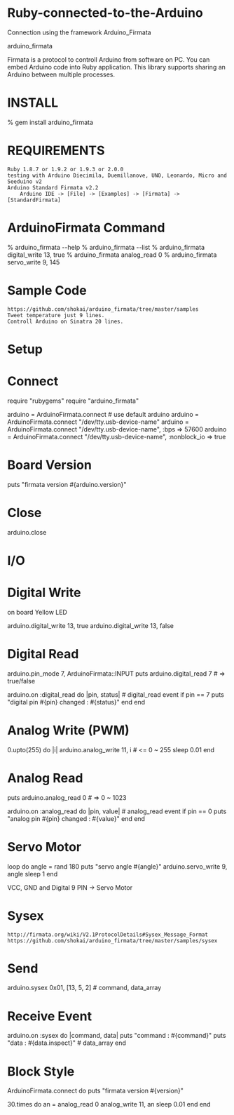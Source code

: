 # Ruby-connected-to-the-Arduino
Connection using the framework Arduino_Firmata

arduino_firmata

Firmata is a protocol to controll Arduino from software on PC. You can embed Arduino code into Ruby application.
This library supports sharing an Arduino between multiple processes.

# INSTALL

% gem install arduino_firmata

# REQUIREMENTS

    Ruby 1.8.7 or 1.9.2 or 1.9.3 or 2.0.0
    testing with Arduino Diecimila, Duemillanove, UNO, Leonardo, Micro and Seeduino v2
    Arduino Standard Firmata v2.2
        Arduino IDE -> [File] -> [Examples] -> [Firmata] -> [StandardFirmata]

# ArduinoFirmata Command

% arduino_firmata --help
% arduino_firmata --list
% arduino_firmata digital_write 13, true
% arduino_firmata analog_read 0
% arduino_firmata servo_write 9, 145

# Sample Code

    https://github.com/shokai/arduino_firmata/tree/master/samples
    Tweet temperature just 9 lines.
    Controll Arduino on Sinatra 20 lines.

# Setup
# Connect

require "rubygems"
require "arduino_firmata"

arduino = ArduinoFirmata.connect  # use default arduino
arduino = ArduinoFirmata.connect "/dev/tty.usb-device-name"
arduino = ArduinoFirmata.connect "/dev/tty.usb-device-name", :bps => 57600
arduino = ArduinoFirmata.connect "/dev/tty.usb-device-name", :nonblock_io => true

# Board Version

puts "firmata version #{arduino.version}"

# Close

arduino.close

# I/O
# Digital Write
on board Yellow LED

arduino.digital_write 13, true
arduino.digital_write 13, false

# Digital Read

arduino.pin_mode 7, ArduinoFirmata::INPUT
puts arduino.digital_read 7  # => true/false

arduino.on :digital_read do |pin, status| # digital_read event
  if pin == 7
    puts "digital pin #{pin} changed : #{status}"
  end
end

# Analog Write (PWM)

0.upto(255) do |i|
  arduino.analog_write 11, i  # <= 0 ~ 255
  sleep 0.01
end

# Analog Read

puts arduino.analog_read 0  # => 0 ~ 1023

arduino.on :analog_read do |pin, value| # analog_read event
  if pin == 0
    puts "analog pin #{pin} changed : #{value}"
  end
end

# Servo Motor

loop do
  angle = rand 180
  puts "servo angle #{angle}"
  arduino.servo_write 9, angle
  sleep 1
end

VCC, GND and Digital 9 PIN -> Servo Motor
# Sysex

    http://firmata.org/wiki/V2.1ProtocolDetails#Sysex_Message_Format
    https://github.com/shokai/arduino_firmata/tree/master/samples/sysex

# Send

arduino.sysex 0x01, [13, 5, 2]  # command, data_array

# Receive Event

arduino.on :sysex do |command, data|
  puts "command : #{command}"
  puts "data    : #{data.inspect}" # data_array
end

# Block Style

ArduinoFirmata.connect do
  puts "firmata version #{version}"

  30.times do
    an = analog_read 0
    analog_write 11, an
    sleep 0.01
  end
end
